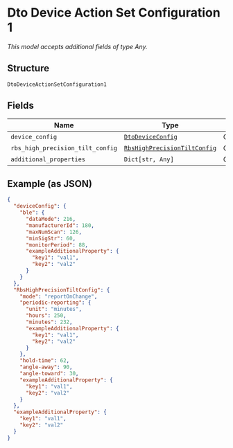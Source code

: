 
# Dto Device Action Set Configuration 1

*This model accepts additional fields of type Any.*

## Structure

`DtoDeviceActionSetConfiguration1`

## Fields

| Name | Type | Tags | Description |
|  --- | --- | --- | --- |
| `device_config` | [`DtoDeviceConfig`](../../doc/models/dto-device-config.md) | Optional | - |
| `rbs_high_precision_tilt_config` | [`RbsHighPrecisionTiltConfig`](../../doc/models/rbs-high-precision-tilt-config.md) | Optional | - |
| `additional_properties` | `Dict[str, Any]` | Optional | - |

## Example (as JSON)

```json
{
  "deviceConfig": {
    "ble": {
      "dataMode": 216,
      "manufacturerId": 180,
      "maxNumScan": 126,
      "minSigStr": 60,
      "monitorPeriod": 88,
      "exampleAdditionalProperty": {
        "key1": "val1",
        "key2": "val2"
      }
    }
  },
  "RbsHighPrecisionTiltConfig": {
    "mode": "reportOnChange",
    "periodic-reporting": {
      "unit": "minutes",
      "hours": 250,
      "minutes": 232,
      "exampleAdditionalProperty": {
        "key1": "val1",
        "key2": "val2"
      }
    },
    "hold-time": 62,
    "angle-away": 90,
    "angle-toward": 30,
    "exampleAdditionalProperty": {
      "key1": "val1",
      "key2": "val2"
    }
  },
  "exampleAdditionalProperty": {
    "key1": "val1",
    "key2": "val2"
  }
}
```

